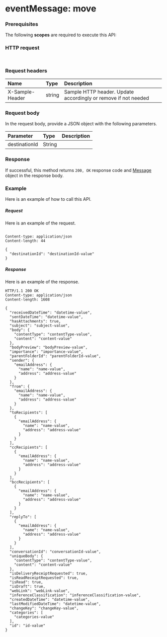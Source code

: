 # eventMessage: move


### Prerequisites
The following **scopes** are required to execute this API: 
### HTTP request
<!-- { "blockType": "ignored" } -->
```http


```
### Request headers
| Name       | Type | Description|
|:---------------|:--------|:----------|
| X-Sample-Header  | string  | Sample HTTP header. Update accordingly or remove if not needed|

### Request body
In the request body, provide a JSON object with the following parameters.

| Parameter	   | Type	|Description|
|:---------------|:--------|:----------|
|destinationId|String||

### Response
If successful, this method returns `200, OK` response code and [Message](../resources/message.md) object in the response body.

### Example
Here is an example of how to call this API.
##### Request
Here is an example of the request.
<!-- {
  "blockType": "request",
  "name": "eventmessage_move"
}-->
```http

Content-type: application/json
Content-length: 44

{
  "destinationId": "destinationId-value"
}
```

##### Response
Here is an example of the response.
<!-- {
  "blockType": "response",
  "truncated": false,
  "@odata.type": "microsoft.graph.message"
} -->
```http
HTTP/1.1 200 OK
Content-type: application/json
Content-length: 1608

{
  "receivedDateTime": "datetime-value",
  "sentDateTime": "datetime-value",
  "hasAttachments": true,
  "subject": "subject-value",
  "body": {
    "contentType": "contentType-value",
    "content": "content-value"
  },
  "bodyPreview": "bodyPreview-value",
  "importance": "importance-value",
  "parentFolderId": "parentFolderId-value",
  "sender": {
    "emailAddress": {
      "name": "name-value",
      "address": "address-value"
    }
  },
  "from": {
    "emailAddress": {
      "name": "name-value",
      "address": "address-value"
    }
  },
  "toRecipients": [
    {
      "emailAddress": {
        "name": "name-value",
        "address": "address-value"
      }
    }
  ],
  "ccRecipients": [
    {
      "emailAddress": {
        "name": "name-value",
        "address": "address-value"
      }
    }
  ],
  "bccRecipients": [
    {
      "emailAddress": {
        "name": "name-value",
        "address": "address-value"
      }
    }
  ],
  "replyTo": [
    {
      "emailAddress": {
        "name": "name-value",
        "address": "address-value"
      }
    }
  ],
  "conversationId": "conversationId-value",
  "uniqueBody": {
    "contentType": "contentType-value",
    "content": "content-value"
  },
  "isDeliveryReceiptRequested": true,
  "isReadReceiptRequested": true,
  "isRead": true,
  "isDraft": true,
  "webLink": "webLink-value",
  "inferenceClassification": "inferenceClassification-value",
  "createdDateTime": "datetime-value",
  "lastModifiedDateTime": "datetime-value",
  "changeKey": "changeKey-value",
  "categories": [
    "categories-value"
  ],
  "id": "id-value"
}
```

<!-- uuid: 8fcb5dbc-d5aa-4681-8e31-b001d5168d79
2015-10-25 14:57:30 UTC -->
<!-- {
  "type": "#page.annotation",
  "description": "eventMessage: move",
  "keywords": "",
  "section": "documentation",
  "tocPath": ""
}-->